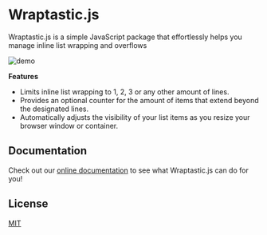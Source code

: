 # Wraptastic.js

Wraptastic.js is a simple JavaScript package that effortlessly helps you manage inline list wrapping and overflows

![demo](https://github.com/j-jalving/wraptastic/assets/60800079/f21261c8-a658-4489-b4c1-e900550f3aee)

**Features**

- Limits inline list wrapping to 1, 2, 3 or any other amount of lines.
- Provides an optional counter for the amount of items that extend beyond the designated lines.
- Automatically adjusts the visibility of your list items as you resize your browser window or container.

## Documentation

Check out our [online documentation](https://j-jalving.github.io/wraptastic/) to see what Wraptastic.js can do for you!

## License

[MIT](https://github.com/j-jalving/wraptastic/blob/main/LICENSE)
